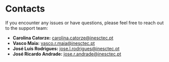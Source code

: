 
Contacts
====================================

If you encounter any issues or have questions, please feel free to reach out to the support team:

- **Carolina Catorze:** [carolina.catorze@inesctec.pt](mailto:carolina.catorze@inesctec.pt)
- **Vasco Maia:** [vasco.r.maia@inesctec.pt](mailto:vasco.r.maia@inesctec.pt)
- **José Luís Rodrigues:** [jose.l.rodrigues@inesctec.pt](mailto:jose.l.rodrigues@inesctec.pt)
- **José Ricardo Andrade:** [jose.r.andrade@inesctec.pt](mailto:jose.r.andrade@inesctec.pt)
